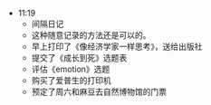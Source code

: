 - 11:19
    - 间隔日记
    - 这种随意记录的方法还是可以的。
    - 早上打印了《像经济学家一样思考》，送给出版社
    - 提交了《成长到死》选题表
    - 评估《emotion》选题
    - 购买了爱普生的打印机
    - 预定了周六和麻豆去自然博物馆的门票
